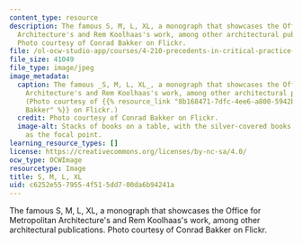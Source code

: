```yaml
---
content_type: resource
description: The famous S, M, L, XL, a monograph that showcases the Office for Metropolitan
  Architecture's and Rem Koolhaas's work, among other architectural publications.
  Photo courtesy of Conrad Bakker on Flickr.
file: /ol-ocw-studio-app/courses/4-210-precedents-in-critical-practice-fall-2012/c6252e5579554f515dd700da6b94241a_4-210f12.jpg
file_size: 41049
file_type: image/jpeg
image_metadata:
  caption: The famous _S, M, L, XL_, a monograph that showcases the Office for Metropolitan
    Architecture's and Rem Koolhaas's work, among other architectural publications.
    (Photo courtesy of {{% resource_link "8b168471-7dfc-4ee6-a800-5942babd1415" "Conrad
    Bakker" %}} on Flickr.)
  credit: Photo courtesy of Conrad Bakker on Flickr.
  image-alt: Stacks of books on a table, with the silver-covered books with blue lettering
    as the focal point.
learning_resource_types: []
license: https://creativecommons.org/licenses/by-nc-sa/4.0/
ocw_type: OCWImage
resourcetype: Image
title: S, M, L, XL
uid: c6252e55-7955-4f51-5dd7-00da6b94241a
---
```

The famous S, M, L, XL, a monograph that showcases the Office for Metropolitan Architecture's and Rem Koolhaas's work, among other architectural publications. Photo courtesy of Conrad Bakker on Flickr.